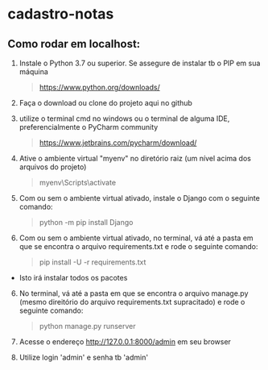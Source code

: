 # cadastro-notas

## Como rodar em localhost:

1. Instale o Python 3.7 ou superior. Se assegure de instalar tb o PIP em sua máquina

   > https://www.python.org/downloads/

2. Faça o download ou clone do projeto aqui no github

3. utilize o terminal cmd no windows ou o terminal de alguma IDE, preferencialmente o PyCharm community 

   > https://www.jetbrains.com/pycharm/download/

4. Ative o ambiente virtual "myenv" no diretório raiz (um nível acima dos arquivos do projeto)
         
      > myenv\Scripts\activate

5. Com ou sem o ambiente virtual ativado, instale o Django com o seguinte comando: 

      > python -m pip install Django
   

5. Com ou sem o ambiente virtual ativado, no terminal, vá até a pasta em que se encontra o arquivo requirements.txt e rode o seguinte comando:
  
      >  pip install -U -r requirements.txt
  
  * Isto irá instalar todos os pacotes
  
  
6. No terminal, vá até a pasta em que se encontra o arquivo manage.py (mesmo direitório do arquivo requirements.txt supracitado) e rode o seguinte comando:

      > python manage.py runserver
   
   
7. Acesse o endereço http://127.0.0.1:8000/admin em seu browser

8. Utilize login 'admin' e senha tb 'admin'


 

